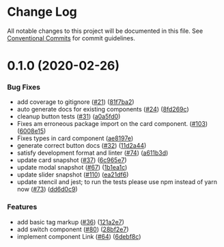 # Change Log

All notable changes to this project will be documented in this file.
See [Conventional Commits](https://conventionalcommits.org) for commit guidelines.

# 0.1.0 (2020-02-26)


### Bug Fixes

* add coverage to gitignore ([#21](https://github.com/telekom/telements/issues/21)) ([81f7ba2](https://github.com/telekom/telements/commit/81f7ba2df12087947219b1ef20843cf5bf478339))
* auto generate docs for existing components ([#24](https://github.com/telekom/telements/issues/24)) ([8fd269c](https://github.com/telekom/telements/commit/8fd269c551e0ec599075e8b2fe32ce4531e5b76b))
* cleanup button tests ([#31](https://github.com/telekom/telements/issues/31)) ([a0a5fd0](https://github.com/telekom/telements/commit/a0a5fd046d654a449da18499a5f8971dc6ae55ee))
* Fixes am erroneous package import on the card component. ([#103](https://github.com/telekom/telements/issues/103)) ([6008e15](https://github.com/telekom/telements/commit/6008e1522c1c649f960e654276bb86ee527cce1f))
* Fixes types in card component ([ae8197e](https://github.com/telekom/telements/commit/ae8197e4328f46f430abe339452a57aad9085e12))
* generate correct button docs ([#32](https://github.com/telekom/telements/issues/32)) ([11d2a44](https://github.com/telekom/telements/commit/11d2a44372907ec6ea725f75a5da6dcd28d6a790))
* satisfy development format and linter ([#74](https://github.com/telekom/telements/issues/74)) ([a611b3d](https://github.com/telekom/telements/commit/a611b3d299663f3cc0f3e85bae9ead5682265d8d))
* update card snapshot ([#37](https://github.com/telekom/telements/issues/37)) ([6c965e7](https://github.com/telekom/telements/commit/6c965e79fa9bdc0cd7a073168fa69c7a8b741ed5))
* update modal snapshot ([#67](https://github.com/telekom/telements/issues/67)) ([1b1ea1c](https://github.com/telekom/telements/commit/1b1ea1c1b7d0728e4b10f778c1ea0780163e3867))
* update slider snapshot ([#110](https://github.com/telekom/telements/issues/110)) ([ea21df6](https://github.com/telekom/telements/commit/ea21df6b3a34587a75d885e00ba75cf2434c3457))
* update stencil and jest; to run the tests please use npm instead of yarn now ([#73](https://github.com/telekom/telements/issues/73)) ([dd6d0c9](https://github.com/telekom/telements/commit/dd6d0c916906cb1e51a242a9dded5bee528d6584))


### Features

* add basic tag markup ([#36](https://github.com/telekom/telements/issues/36)) ([121a2e7](https://github.com/telekom/telements/commit/121a2e7561b65f8b784d8b2aae3907a7c6b928cf))
* add switch component ([#80](https://github.com/telekom/telements/issues/80)) ([28bf2e7](https://github.com/telekom/telements/commit/28bf2e7eeea366093acd7df9391414bb6896d846))
* implement component Link ([#64](https://github.com/telekom/telements/issues/64)) ([6debf8c](https://github.com/telekom/telements/commit/6debf8cd66595772f29e70871554872581536e36))
